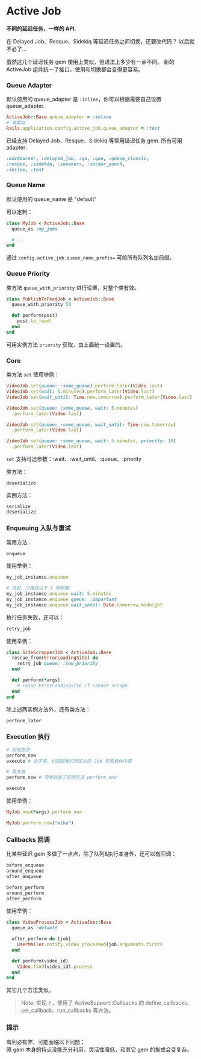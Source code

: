 # Active Job

**不同的延迟任务，一样的 API.**

在 Delayed Job、Resque、Sidekiq 等延迟任务之间切换，还要改代码？
以后就不必了...

虽然这几个延迟任务 gem 使用上类似，但语法上多少有一点不同。
新的 ActiveJob 组件统一了接口，使用和切换都会变得更容易。

### Queue Adapter

默认使用的 queue_adapter 是 `:inline`，你可以根据需要自己设置 queue_adapter.

```ruby
ActiveJob::Base.queue_adapter = :inline
# 或类似
Rails.application.config.active_job.queue_adapter = :test
```

已经支持 Delayed Job、Resque、Sidekiq 等常用延迟任务 gem. 所有可用 adapter:

```ruby
:backburner, :delayed_job, :qu, :que, :queue_classic,
:resque, :sidekiq, :sneakers, :sucker_punch,
:inline, :test
```

### Queue Name

默认使用的 queue_name 是 "default"

可以定制：

```ruby
class MyJob < ActiveJob::Base
  queue_as :my_jobs

  # ...
end
```

通过 `config.active_job.queue_name_prefix=` 可给所有队列名加前缀。

### Queue Priority

类方法 `queue_with_priority` 进行设置，对整个类有效。

```ruby
class PublishToFeedJob < ActiveJob::Base
  queue_with_priority 50

  def perform(post)
    post.to_feed!
  end
end
```

可用实例方法 `priority` 获取，由上面统一设置的。

### Core

类方法 `set` 使用举例：

```ruby
VideoJob.set(queue: :some_queue).perform_later(Video.last)
VideoJob.set(wait: 5.minutes).perform_later(Video.last)
VideoJob.set(wait_until: Time.now.tomorrow).perform_later(Video.last)

VideoJob.set(queue: :some_queue, wait: 5.minutes)
  .perform_later(Video.last)

VideoJob.set(queue: :some_queue, wait_until: Time.now.tomorrow)
  .perform_later(Video.last)

VideoJob.set(queue: :some_queue, wait: 5.minutes, priority: 10)
  .perform_later(Video.last)
```

`set` 支持可选参数：:wait、:wait_until、:queue、:priority

类方法：

```
deserialize
```

实例方法：

```
serialize
deserialize
```

### Enqueuing 入队与重试

常用方法：

```
enqueue
```

使用举例：

```ruby
my_job_instance.enqueue

# 目前，只接受以下 3 种参数
my_job_instance.enqueue wait: 5.minutes
my_job_instance.enqueue queue: :important
my_job_instance.enqueue wait_until: Date.tomorrow.midnight
```

执行任务失败，还可以：

```ruby
retry_job
```

使用举例：

```ruby
class SiteScrapperJob < ActiveJob::Base
  rescue_from(ErrorLoadingSite) do
    retry_job queue: :low_priority
  end

  def perform(*args)
    # raise ErrorLoadingSite if cannot scrape
  end
end
```

除上述两实例方法外，还有类方法：

```
perform_later
```

### Execution 执行

```ruby
# 实例方法
perform_now
execute # 由子类，也就是我们所定义的 Job 实现具体内容

# 类方法
perform_now # 简单封装了实例方法 perform_now

execute
```

使用举例：

```ruby
MyJob.new(*args).perform_now

MyJob.perform_now("mike")
```

### Callbacks 回调

比某些延迟 gem 多做了一点点，除了队列&执行本身外，还可以有回调：

```ruby
before_enqueue
around_enqueue
after_enqueue

before_perform
around_perform
after_perform
```

使用举例：

```ruby
class VideoProcessJob < ActiveJob::Base
  queue_as :default

  after_perform do |job|
    UserMailer.notify_video_processed(job.arguments.first)
  end

  def perform(video_id)
    Video.find(video_id).process
  end
end
```

其它几个方法类似。

> Note: 实现上，使用了 ActiveSupport::Callbacks 的 define_callbacks、set_callback、run_callbacks 等方法。

### 提示

有利必有弊，可能面临以下问题：  
原 gem 本身的特点没能充分利用，灵活性降低，和其它 gem 的集成会变复杂。
